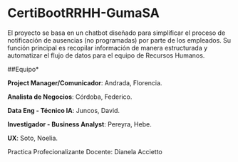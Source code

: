 # CertiBootRRHH-GumaSA

El proyecto se basa en un chatbot diseñado para simplificar el proceso de notificación de ausencias (no programadas) por parte de los empleados. Su función principal es recopilar información de manera estructurada y automatizar el flujo de datos para el equipo de Recursos Humanos.

##Equipo*

**Project Manager/Comunicador**: Andrada, Florencia.

**Analista de Negocios**: Córdoba, Federico.

**Data Eng - Técnico IA**: Juncos, David.

**Investigador - Business Analyst**: Pereyra, Hebe.

**UX**: Soto, Noelia.


Practica Profecionalizante
Docente: Dianela Accietto
